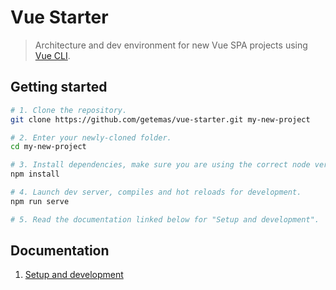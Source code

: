 # Vue Starter

> Architecture and dev environment for new Vue SPA projects using [Vue CLI](https://github.com/vuejs/vue-cli).

## Getting started

```bash
# 1. Clone the repository.
git clone https://github.com/getemas/vue-starter.git my-new-project

# 2. Enter your newly-cloned folder.
cd my-new-project

# 3. Install dependencies, make sure you are using the correct node version.
npm install

# 4. Launch dev server, compiles and hot reloads for development.
npm run serve

# 5. Read the documentation linked below for "Setup and development".
```

## Documentation

1. [Setup and development](docs/guide/development.md)

